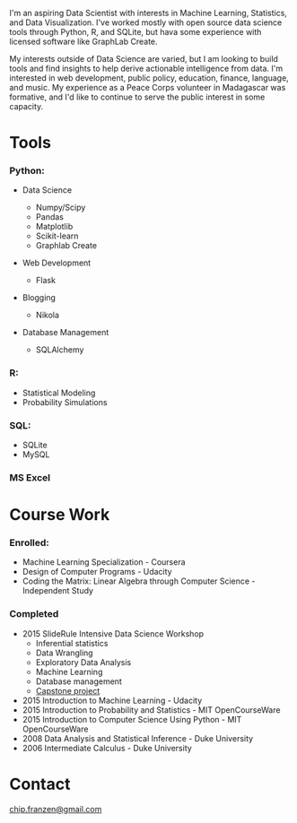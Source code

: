 <!-- 
.. title: About me
.. slug: about-me
.. date: 2016-01-02 14:16:23 UTC+08:00
.. tags: 
.. category: 
.. link: 
.. description: 
.. type: text
-->

I'm an aspiring Data Scientist with interests in Machine Learning, Statistics, and Data Visualization. I've worked mostly with open source data science tools through Python, R, and SQLite, but hava some experience with licensed software like GraphLab Create.

My interests outside of Data Science are varied, but I am looking to build tools and find insights to help derive actionable intelligence from data. I'm interested in web development, public policy, education, finance, language, and music. My experience as a Peace Corps volunteer in Madagascar was formative, and I'd like to continue to serve the public interest in some capacity.

# Tools

### Python:


* Data Science
    * Numpy/Scipy
    * Pandas
    * Matplotlib
    * Scikit-learn
    * Graphlab Create


* Web Development
    * Flask


* Blogging
    * Nikola


* Database Management
    * SQLAlchemy


### R:


* Statistical Modeling
* Probability Simulations


### SQL:


* SQLite
* MySQL


### MS Excel


# Course Work


### Enrolled:


* Machine Learning Specialization - Coursera
* Design of Computer Programs - Udacity
* Coding the Matrix: Linear Algebra through Computer Science - Independent Study


### Completed


* 2015 SlideRule Intensive Data Science Workshop
    * Inferential statistics
    * Data Wrangling
    * Exploratory Data Analysis
    * Machine Learning
    * Database management
    * [Capstone project](http://charlesfranzen.com/posts/machine-learning-classifying-us-visa-applications/)
* 2015 Introduction to Machine Learning - Udacity
* 2015 Introduction to Probability and Statistics - MIT OpenCourseWare
* 2015 Introduction to Computer Science Using Python - MIT OpenCourseWare
* 2008 Data Analysis and Statistical Inference - Duke University
* 2006 Intermediate Calculus - Duke University

# Contact

chip.franzen@gmail.com